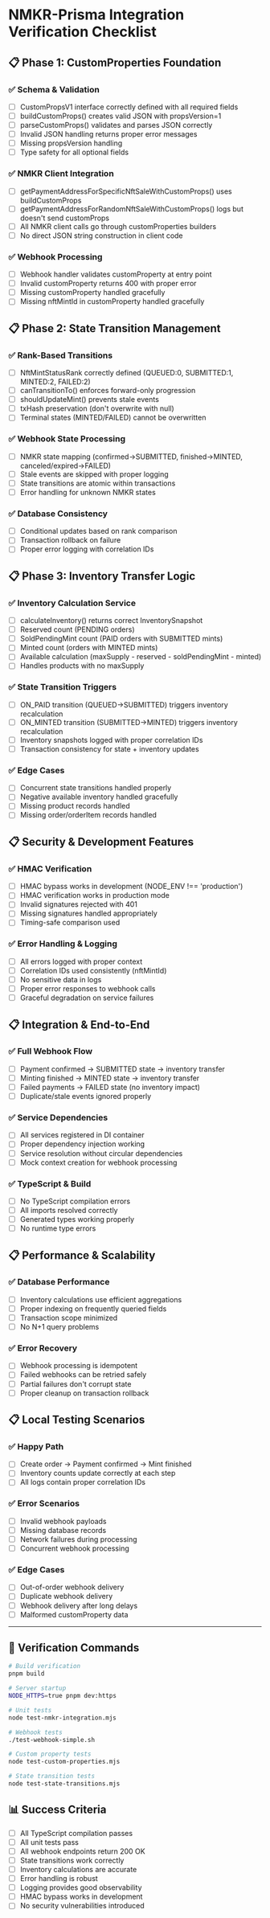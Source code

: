 # NMKR-Prisma Integration Verification Checklist

## 📋 Phase 1: CustomProperties Foundation

### ✅ Schema & Validation
- [ ] CustomPropsV1 interface correctly defined with all required fields
- [ ] buildCustomProps() creates valid JSON with propsVersion=1
- [ ] parseCustomProps() validates and parses JSON correctly
- [ ] Invalid JSON handling returns proper error messages
- [ ] Missing propsVersion handling
- [ ] Type safety for all optional fields

### ✅ NMKR Client Integration
- [ ] getPaymentAddressForSpecificNftSaleWithCustomProps() uses buildCustomProps
- [ ] getPaymentAddressForRandomNftSaleWithCustomProps() logs but doesn't send customProps
- [ ] All NMKR client calls go through customProperties builders
- [ ] No direct JSON string construction in client code

### ✅ Webhook Processing
- [ ] Webhook handler validates customProperty at entry point
- [ ] Invalid customProperty returns 400 with proper error
- [ ] Missing customProperty handled gracefully
- [ ] Missing nftMintId in customProperty handled gracefully

## 📋 Phase 2: State Transition Management

### ✅ Rank-Based Transitions
- [ ] NftMintStatusRank correctly defined (QUEUED:0, SUBMITTED:1, MINTED:2, FAILED:2)
- [ ] canTransitionTo() enforces forward-only progression
- [ ] shouldUpdateMint() prevents stale events
- [ ] txHash preservation (don't overwrite with null)
- [ ] Terminal states (MINTED/FAILED) cannot be overwritten

### ✅ Webhook State Processing
- [ ] NMKR state mapping (confirmed→SUBMITTED, finished→MINTED, canceled/expired→FAILED)
- [ ] Stale events are skipped with proper logging
- [ ] State transitions are atomic within transactions
- [ ] Error handling for unknown NMKR states

### ✅ Database Consistency
- [ ] Conditional updates based on rank comparison
- [ ] Transaction rollback on failure
- [ ] Proper error logging with correlation IDs

## 📋 Phase 3: Inventory Transfer Logic

### ✅ Inventory Calculation Service
- [ ] calculateInventory() returns correct InventorySnapshot
- [ ] Reserved count (PENDING orders)
- [ ] SoldPendingMint count (PAID orders with SUBMITTED mints)
- [ ] Minted count (orders with MINTED mints)
- [ ] Available calculation (maxSupply - reserved - soldPendingMint - minted)
- [ ] Handles products with no maxSupply

### ✅ State Transition Triggers
- [ ] ON_PAID transition (QUEUED→SUBMITTED) triggers inventory recalculation
- [ ] ON_MINTED transition (SUBMITTED→MINTED) triggers inventory recalculation
- [ ] Inventory snapshots logged with proper correlation IDs
- [ ] Transaction consistency for state + inventory updates

### ✅ Edge Cases
- [ ] Concurrent state transitions handled properly
- [ ] Negative available inventory handled gracefully
- [ ] Missing product records handled
- [ ] Missing order/orderItem records handled

## 📋 Security & Development Features

### ✅ HMAC Verification
- [ ] HMAC bypass works in development (NODE_ENV !== 'production')
- [ ] HMAC verification works in production mode
- [ ] Invalid signatures rejected with 401
- [ ] Missing signatures handled appropriately
- [ ] Timing-safe comparison used

### ✅ Error Handling & Logging
- [ ] All errors logged with proper context
- [ ] Correlation IDs used consistently (nftMintId)
- [ ] No sensitive data in logs
- [ ] Proper error responses to webhook calls
- [ ] Graceful degradation on service failures

## 📋 Integration & End-to-End

### ✅ Full Webhook Flow
- [ ] Payment confirmed → SUBMITTED state → inventory transfer
- [ ] Minting finished → MINTED state → inventory transfer
- [ ] Failed payments → FAILED state (no inventory impact)
- [ ] Duplicate/stale events ignored properly

### ✅ Service Dependencies
- [ ] All services registered in DI container
- [ ] Proper dependency injection working
- [ ] Service resolution without circular dependencies
- [ ] Mock context creation for webhook processing

### ✅ TypeScript & Build
- [ ] No TypeScript compilation errors
- [ ] All imports resolved correctly
- [ ] Generated types working properly
- [ ] No runtime type errors

## 📋 Performance & Scalability

### ✅ Database Performance
- [ ] Inventory calculations use efficient aggregations
- [ ] Proper indexing on frequently queried fields
- [ ] Transaction scope minimized
- [ ] No N+1 query problems

### ✅ Error Recovery
- [ ] Webhook processing is idempotent
- [ ] Failed webhooks can be retried safely
- [ ] Partial failures don't corrupt state
- [ ] Proper cleanup on transaction rollback

## 📋 Local Testing Scenarios

### ✅ Happy Path
- [ ] Create order → Payment confirmed → Mint finished
- [ ] Inventory counts update correctly at each step
- [ ] All logs contain proper correlation IDs

### ✅ Error Scenarios
- [ ] Invalid webhook payloads
- [ ] Missing database records
- [ ] Network failures during processing
- [ ] Concurrent webhook processing

### ✅ Edge Cases
- [ ] Out-of-order webhook delivery
- [ ] Duplicate webhook delivery
- [ ] Webhook delivery after long delays
- [ ] Malformed customProperty data

---

## 🎯 Verification Commands

```bash
# Build verification
pnpm build

# Server startup
NODE_HTTPS=true pnpm dev:https

# Unit tests
node test-nmkr-integration.mjs

# Webhook tests
./test-webhook-simple.sh

# Custom property tests
node test-custom-properties.mjs

# State transition tests  
node test-state-transitions.mjs
```

## 📊 Success Criteria

- [ ] All TypeScript compilation passes
- [ ] All unit tests pass
- [ ] All webhook endpoints return 200 OK
- [ ] State transitions work correctly
- [ ] Inventory calculations are accurate
- [ ] Error handling is robust
- [ ] Logging provides good observability
- [ ] HMAC bypass works in development
- [ ] No security vulnerabilities introduced
